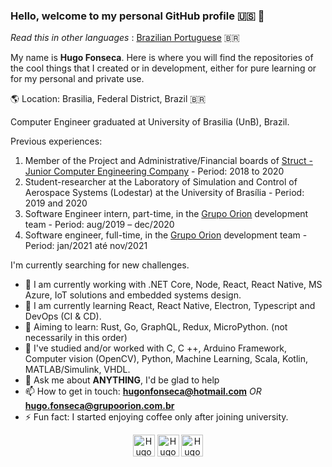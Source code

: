 ### Hello, welcome to my personal GitHub profile :us: :wave:

_Read this in other languages_ : [Brazilian Portuguese](https://github.com/Hugo-NF/Hugo-NF/blob/master/README.md) :brazil:

My name is **Hugo Fonseca**. Here is where you will find the repositories of the cool things that I created or in development, either for pure learning or for my personal and private use.

:earth_americas: Location: Brasilia, Federal District, Brazil :brazil:

Computer Engineer graduated at University of Brasilia (UnB), Brazil.

Previous experiences:
1. Member of the Project and Administrative/Financial boards of ​​[Struct - Junior Computer Engineering Company](https://www.linkedin.com/company/struct-ej/) - Period: 2018 to 2020
2. Student-researcher at the Laboratory of Simulation and Control of Aerospace Systems (Lodestar) at the University of Brasília - Period: 2019 and 2020
3. Software Engineer intern, part-time, in the [Grupo Orion](https://www.linkedin.com/company/grupo-orion/) development team - Period: aug/2019 – dec/2020
4. Software engineer, full-time, in the [Grupo Orion](https://www.linkedin.com/company/grupo-orion/) development team - Period: jan/2021 até nov/2021

I'm currently searching for new challenges.

- 🔭 I am currently working with .NET Core, Node, React, React Native, MS Azure, IoT solutions and embedded systems design.
- 🌱 I am currently learning React, React Native, Electron, Typescript and DevOps (CI & CD).
- :dart: Aiming to learn: Rust, Go, GraphQL, Redux, MicroPython. (not necessarily in this order)
- :paperclip: I've studied and/or worked with C, C ++, Arduino Framework, Computer vision (OpenCV), Python, Machine Learning, Scala, Kotlin, MATLAB/Simulink, VHDL.
- 💬 Ask me about **ANYTHING**, I'd be glad to help
- 📫 How to get in touch: **hugonfonseca@hotmail.com** _OR_ **hugo.fonseca@grupoorion.com.br**
- ⚡ Fun fact: I started enjoying coffee only after joining university.

<p align="center">
    <a href="https://www.linkedin.com/in/hugo-fonseca-723a41184/" target="blank"><img align="center" src="https://cdn.jsdelivr.net/npm/simple-icons@3.0.1/icons/linkedin.svg" alt="Hugo-NF" height="35" width="35" /></a>
    <a href="https://www.instagram.com/huggofonseca/" target="blank"><img align="center" src="https://cdn.jsdelivr.net/npm/simple-icons@3.0.1/icons/instagram.svg" alt="Hugo-NF" height="35" width="35" /></a>
    <a href="https://hugo-nf.github.io" target="blank"><img align="center" src="https://cdn.jsdelivr.net/npm/simple-icons@3.0.1/icons/github.svg" alt="Hugo-NF" height="35" width="35" /></a>
</p>
